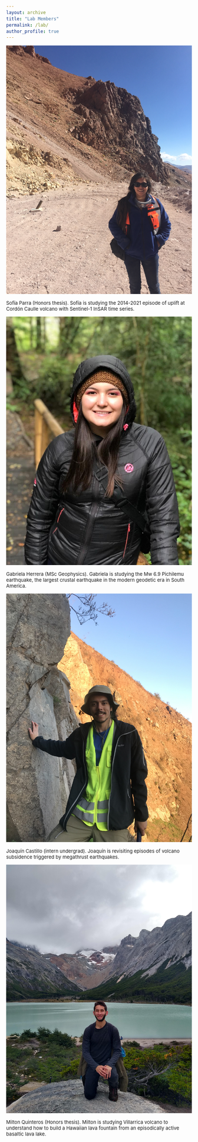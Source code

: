 ```yaml
---
layout: archive
title: "Lab Members"
permalink: /lab/
author_profile: true
---
```


<img style="float: center;" src="/images/sofia.jpg" style="width:300px;">
<p style="font-size:small">Sofía Parra (Honors thesis). Sofía is studying the 2014-2021 episode of uplift at Cordón Caulle volcano with Sentinel-1 InSAR time series.</p>

<img style="float: center;" src="/images/gabriela.jpg" style="width:300px;">
<p style="font-size:small">Gabriela Herrera (MSc Geophysics). Gabriela is studying the Mw 6.9 Pichilemu earthquake, the largest crustal earthquake in the modern geodetic era in South America.</p>

<img style="float: center;" src="/images/joaquin.jpg" style="width:300px;">
<p style="font-size:small">Joaquín Castillo (intern undergrad). Joaquín is revisiting episodes of volcano subsidence triggered by megathrust earthquakes.</p>


<img style="float: center;" src="/images/milton.jpg" style="width:300px;">
<p style="font-size:small">Milton Quinteros (Honors thesis). Milton is studying Villarrica volcano to understand how to build a Hawaiian lava fountain from an episodically active basaltic lava lake.</p>
